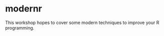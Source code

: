 modernr
=======

This workshop hopes to cover some modern techniques to 
improve your R programming. 


